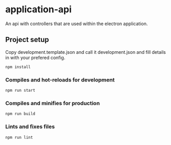 # application-api

An api with controllers that are used within the electron application.


## Project setup
Copy development.template.json and call it development.json and fill details in with your prefered config.
```
npm install
```

### Compiles and hot-reloads for development
```
npm run start
```

### Compiles and minifies for production
```
npm run build
```

### Lints and fixes files
```
npm run lint
```
